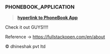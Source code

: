### PHONEBOOK_APPLICATION

>**[hyperlink to PhoneBook App](https://hidden-stream-35339.herokuapp.com/)**

Check it out GUYS!!!!


Reference -> https://fullstackopen.com/en/about

&copy; dhineshak pvt ltd

